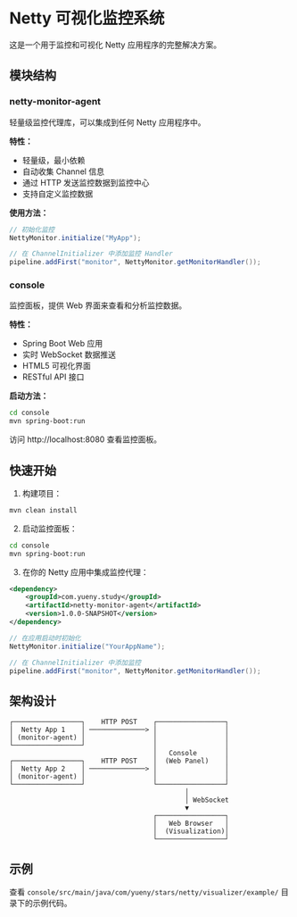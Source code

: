 # Netty 可视化监控系统

这是一个用于监控和可视化 Netty 应用程序的完整解决方案。

## 模块结构

### netty-monitor-agent
轻量级监控代理库，可以集成到任何 Netty 应用程序中。

**特性：**
- 轻量级，最小依赖
- 自动收集 Channel 信息
- 通过 HTTP 发送监控数据到监控中心
- 支持自定义监控数据

**使用方法：**
```java
// 初始化监控
NettyMonitor.initialize("MyApp");

// 在 ChannelInitializer 中添加监控 Handler
pipeline.addFirst("monitor", NettyMonitor.getMonitorHandler());
```

### console
监控面板，提供 Web 界面来查看和分析监控数据。

**特性：**
- Spring Boot Web 应用
- 实时 WebSocket 数据推送
- HTML5 可视化界面
- RESTful API 接口

**启动方法：**
```bash
cd console
mvn spring-boot:run
```

访问 http://localhost:8080 查看监控面板。

## 快速开始

1. 构建项目：
```bash
mvn clean install
```

2. 启动监控面板：
```bash
cd console
mvn spring-boot:run
```

3. 在你的 Netty 应用中集成监控代理：
```xml
<dependency>
    <groupId>com.yueny.study</groupId>
    <artifactId>netty-monitor-agent</artifactId>
    <version>1.0.0-SNAPSHOT</version>
</dependency>
```

```java
// 在应用启动时初始化
NettyMonitor.initialize("YourAppName");

// 在 ChannelInitializer 中添加监控
pipeline.addFirst("monitor", NettyMonitor.getMonitorHandler());
```

## 架构设计

```
┌─────────────────┐    HTTP POST    ┌─────────────────┐
│  Netty App 1    │ ──────────────> │                 │
│ (monitor-agent) │                 │                 │
└─────────────────┘                 │                 │
                                    │   Console       │
┌─────────────────┐    HTTP POST    │  (Web Panel)    │
│  Netty App 2    │ ──────────────> │                 │
│ (monitor-agent) │                 │                 │
└─────────────────┘                 └─────────────────┘
                                            │
                                            │ WebSocket
                                            ▼
                                    ┌─────────────────┐
                                    │   Web Browser   │
                                    │  (Visualization)│
                                    └─────────────────┘
```

## 示例

查看 `console/src/main/java/com/yueny/stars/netty/visualizer/example/` 目录下的示例代码。